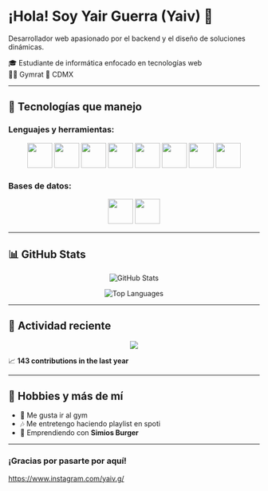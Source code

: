 <!-- Banner o imagen opcional -->

# ¡Hola! Soy Yair Guerra (Yaiv) 👋
Desarrollador web apasionado por el backend y el diseño de soluciones dinámicas.

🎓 Estudiante de informática enfocado en tecnologías web  
🏋️‍♂ Gymrat
📍 CDMX  


---

## 🚀 Tecnologías que manejo

### Lenguajes y herramientas:
<p align="center">
  <img src="https://cdn.jsdelivr.net/gh/devicons/devicon/icons/html5/html5-original.svg" width="50px" />
  <img src="https://cdn.jsdelivr.net/gh/devicons/devicon/icons/css3/css3-original.svg" width="50px" />
  <img src="https://cdn.jsdelivr.net/gh/devicons/devicon/icons/javascript/javascript-original.svg" width="50px" />
  <img src="https://cdn.jsdelivr.net/gh/devicons/devicon/icons/php/php-original.svg" width="50px" />
  <img src="https://cdn.jsdelivr.net/gh/devicons/devicon/icons/sass/sass-original.svg" width="50px" />
  <img src="https://cdn.jsdelivr.net/gh/devicons/devicon/icons/gulp/gulp-plain.svg" width="50px" />
  <img src="https://cdn.jsdelivr.net/gh/devicons/devicon/icons/react/react-original.svg" width="50px" />
  <img src="https://cdn.jsdelivr.net/gh/devicons/devicon/icons/kotlin/kotlin-original.svg" width="50px" />
</p>

### Bases de datos:
<p align="center">
  <img src="https://cdn.jsdelivr.net/gh/devicons/devicon/icons/mysql/mysql-original.svg" width="50px" />
  <img src="https://cdn.jsdelivr.net/gh/devicons/devicon/icons/microsoftsqlserver/microsoftsqlserver-plain.svg" width="50px" />
</p>

---

## 📊 GitHub Stats

<p align="center">
  <img src="https://github-readme-stats.vercel.app/api?username=yaiv&show_icons=true&theme=tokyonight" alt="GitHub Stats" />
</p>

<p align="center">
  <img src="https://github-readme-stats.vercel.app/api/top-langs/?username=yaiv&layout=compact&theme=tokyonight" alt="Top Languages" />
</p>

---

## 📆 Actividad reciente

<p align="center">
  <img src="https://github-readme-activity-graph.cyclic.app/graph?username=yaiv&theme=react-dark" />
</p>

📈 **143 contributions in the last year**

---

## 🎯 Hobbies y más de mí

- 💪 Me gusta ir al gym
- 🎶 Me entretengo haciendo playlist en spoti
- 🍔 Emprendiendo con **Simios Burger**

---

### ¡Gracias por pasarte por aquí!  
<a> https://www.instagram.com/yaiv.g/ </a>
